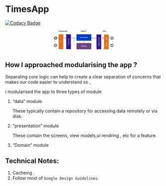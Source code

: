 # TimesApp
[![Codacy Badge](https://api.codacy.com/project/badge/Grade/a0b69cd973d24889a4194b0a47837692)](https://www.codacy.com?utm_source=github.com&amp;utm_medium=referral&amp;utm_content=mohammedgmgn/TimesApp&amp;utm_campaign=Badge_Grade)


<p align="center">
<img src="Clean.png" width="200"/>
</p>









## How I approached modularising the app ?
Separating core logic can help to create a clear separation of concerns that makes our code easier to understand so ,

i modularised the app to three types of module

1. “data” module.

    These typically contain a repository for accessing data remotely or via disk.

2. “presentation” module
   
    These contain the screens, view models,ui rendring , etc for a feature.  

3. “Domain” module


## Technical Notes:
1. Cacheing .
7. Follow most of `Google Design Guidelines`.
